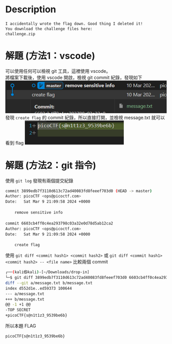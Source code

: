 # Description
```text
I accidentally wrote the flag down. Good thing I deleted it!
You download the challenge files here:
challenge.zip
```

# 解題 (方法1：vscode)
可以使用任何可以檢視 git 工具，這裡使用 vscode。  
將檔案下載後，使用 vscode 開啟，檢視 git commit 紀錄，發現如下  
![git commit](../assets/Commitment_Issues__1.png)
發現 `create flag` 的 commit 紀錄，所以直接打開，並檢視 message.txt 就可以看到 flag
![git commit](../assets/Commitment_Issues__2.png)

# 解題 (方法2：git 指令)
使用 `git log` 發現有兩個提交紀錄
```bash
commit 3899edb7f3110d613c72ad40083fd8feeef703d0 (HEAD -> master)
Author: picoCTF <ops@picoctf.com>
Date:   Sat Mar 9 21:09:58 2024 +0000

    remove sensitive info

commit 6603cb4ff0c4ea293798c03a32e0d78d5ab12ca2
Author: picoCTF <ops@picoctf.com>
Date:   Sat Mar 9 21:09:58 2024 +0000

    create flag
```
使用 `git diff <commit hash1> <commit hash2>` 或 `git diff <commit hash1> <commit hash2> -- <file name>` 比較兩個 commit
```bash
┌──(kali㉿kali)-[~/Downloads/drop-in]
└─$ git diff 3899edb7f3110d613c72ad40083fd8feeef703d0 6603cb4ff0c4ea293798c03a32e0d78d5ab12ca2 -- message.txt
diff --git a/message.txt b/message.txt
index d552d1e..ed59373 100644
--- a/message.txt
+++ b/message.txt
@@ -1 +1 @@
-TOP SECRET
+picoCTF{s@n1t1z3_9539be6b}
```
<!-- flag -->
所以本題 FLAG 
```text
picoCTF{s@n1t1z3_9539be6b}
```
